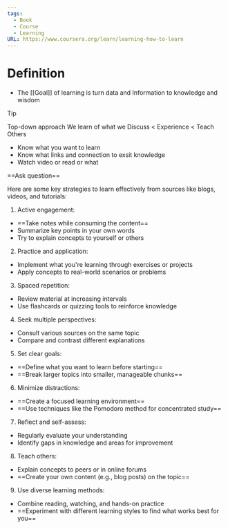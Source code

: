 ```yaml
---
tags:
  - Book
  - Course
  - Learning
URL: https://www.coursera.org/learn/learning-how-to-learn
---
```

# Definition

- The [[Goal]] of learning is turn data and Information to knowledge and wisdom

> [!tip] 
> Top-down approach
> We learn of what we Discuss < Experience < Teach Others

- Know what you want to learn
- Know what links and connection to exsit knowledge
- Watch video or read or what


==Ask question==

Here are some key strategies to learn effectively from sources like blogs, videos, and tutorials:

1. Active engagement:

- ==Take notes while consuming the content==
- Summarize key points in your own words
- Try to explain concepts to yourself or others

2. Practice and application:

- Implement what you're learning through exercises or projects
- Apply concepts to real-world scenarios or problems

3. Spaced repetition:

- Review material at increasing intervals
- Use flashcards or quizzing tools to reinforce knowledge

4. Seek multiple perspectives:

- Consult various sources on the same topic
- Compare and contrast different explanations

5. Set clear goals:

- ==Define what you want to learn before starting==
- ==Break larger topics into smaller, manageable chunks==

6. Minimize distractions:

- ==Create a focused learning environment==
- ==Use techniques like the Pomodoro method for concentrated study==

7. Reflect and self-assess:

- Regularly evaluate your understanding
- Identify gaps in knowledge and areas for improvement

8. Teach others:

- Explain concepts to peers or in online forums
- ==Create your own content (e.g., blog posts) on the topic==

9. Use diverse learning methods:

- Combine reading, watching, and hands-on practice
- ==Experiment with different learning styles to find what works best for you==